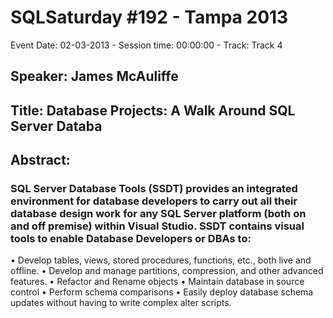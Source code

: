 # SQLSaturday #192 - Tampa 2013
Event Date: 02-03-2013 - Session time: 00:00:00 - Track: Track 4
## Speaker: James McAuliffe
## Title: Database Projects: A Walk Around SQL Server Databa
## Abstract:
### SQL Server Database Tools (SSDT) provides an integrated environment for database developers to carry out all their database design work for any SQL Server platform (both on and off premise) within Visual Studio.  SSDT contains visual tools to enable Database Developers or DBAs to:
•	Develop tables, views, stored procedures, functions, etc., both live and offline.
•	Develop and manage partitions, compression, and other advanced features.
•	Refactor and Rename objects
•	Maintain database in source control
•	Perform schema comparisons
•	Easily deploy database schema updates without having to write complex alter scripts.
